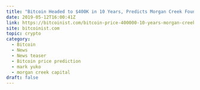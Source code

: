 ```yaml
---
title: "Bitcoin Headed to $400K in 10 Years, Predicts Morgan Creek Founder"
date: 2019-05-12T16:00:41Z
link: https://bitcoinist.com/bitcoin-price-400000-10-years-morgan-creek-founder/?utm_medium=RSS&utm_source=hune
site: bitcoinist.com
topic: crypto
category:
  - Bitcoin
  - News
  - News teaser
  - Bitcoin price prediction
  - mark yuko
  - morgan creek capital
draft: false
---
```

